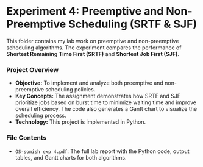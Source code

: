 # Experiment 4: Preemptive and Non-Preemptive Scheduling (SRTF & SJF)

This folder contains my lab work on preemptive and non-preemptive scheduling algorithms. The experiment compares the performance of **Shortest Remaining Time First (SRTF)** and **Shortest Job First (SJF)**.

### **Project Overview**

- **Objective:** To implement and analyze both preemptive and non-preemptive scheduling policies.
- **Key Concepts:** The assignment demonstrates how SRTF and SJF prioritize jobs based on burst time to minimize waiting time and improve overall efficiency. The code also generates a Gantt chart to visualize the scheduling process.
- **Technology:** This project is implemented in Python.

### **File Contents**

- `OS-somish exp 4.pdf`: The full lab report with the Python code, output tables, and Gantt charts for both algorithms.
